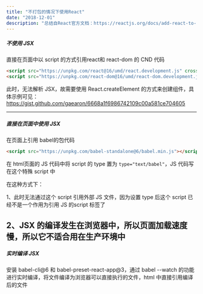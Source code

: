 ```yaml
---
title: "不打包的情况下使用React"
date: "2018-12-01"
description: "总结自React官方文档：https://reactjs.org/docs/add-react-to-a-website.html，如何在不用webpack等打包工具的情况下使用React"
---
```


##### 不使用 JSX

直接在页面中以 script 的方式引用react和 react-dom 的 CND 代码

```html
<script src="https://unpkg.com/react@16/umd/react.development.js" crossorigin></script>
<script src="https://unpkg.com/react-dom@16/umd/react-dom.development.js" crossorigin></script>
```

此时，无法解析 JSX，故需要使用 React.createElement 的方式来创建组件，具体示例可见：https://gist.github.com/gaearon/6668a1f6986742109c00a581ce704605

---


##### 直接在页面中使用 JSX

在页面上引用 babel的包代码

```html
<script src="https://unpkg.com/babel-standalone@6/babel.min.js"></script>
```

在 html页面的 JS 代码中将 script 的 type 置为 `type="text/babel"`，JS 代码写在这个特殊 script 中

在这种方式下：

1、此时无法通过这个 script 引用外部 JS 文件，因为设置 type 后这个 script 已经不是一个作用为引用 JS 的script 标签了

2、JSX 的编译发生在浏览器中，所以页面加载速度慢，所以它不适合用在生产环境中
--- 


##### 实时编译 JSX

安装 babel-cli@6 和 babel-preset-react-app@3，通过 babel --watch 的功能进行实时编译，将文件编译为浏览器可以直接执行的文件，html 中直接引用编译后的文件